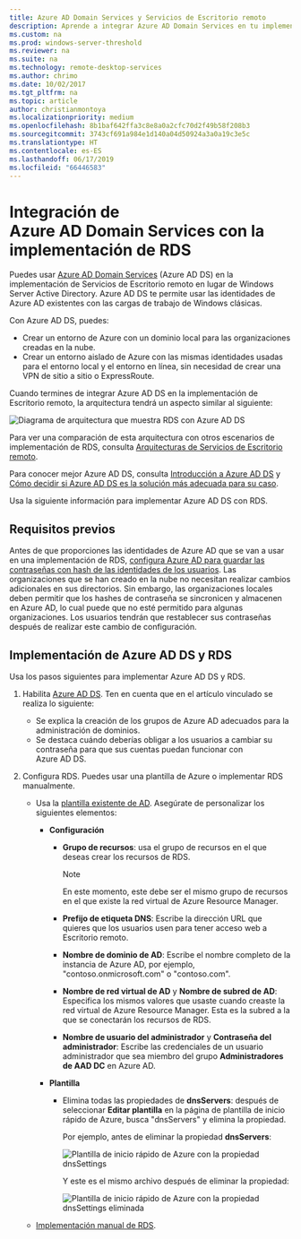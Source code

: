 ```yaml
---
title: Azure AD Domain Services y Servicios de Escritorio remoto
description: Aprende a integrar Azure AD Domain Services en tu implementación de RDS.
ms.custom: na
ms.prod: windows-server-threshold
ms.reviewer: na
ms.suite: na
ms.technology: remote-desktop-services
ms.author: chrimo
ms.date: 10/02/2017
ms.tgt_pltfrm: na
ms.topic: article
author: christianmontoya
ms.localizationpriority: medium
ms.openlocfilehash: 8b1baf642ffa3c8e8a0a2cfc70d2f49b58f208b3
ms.sourcegitcommit: 3743cf691a984e1d140a04d50924a3a0a19c3e5c
ms.translationtype: HT
ms.contentlocale: es-ES
ms.lasthandoff: 06/17/2019
ms.locfileid: "66446583"
---
```

# <a name="integrate-azure-ad-domain-services-with-your-rds-deployment"></a>Integración de Azure AD Domain Services con la implementación de RDS

Puedes usar [Azure AD Domain Services](/azure/active-directory-domain-services/active-directory-ds-overview) (Azure AD DS) en la implementación de Servicios de Escritorio remoto en lugar de Windows Server Active Directory. Azure AD DS te permite usar las identidades de Azure AD existentes con las cargas de trabajo de Windows clásicas.

Con Azure AD DS, puedes: 
- Crear un entorno de Azure con un dominio local para las organizaciones creadas en la nube. 
- Crear un entorno aislado de Azure con las mismas identidades usadas para el entorno local y el entorno en línea, sin necesidad de crear una VPN de sitio a sitio o ExpressRoute. 

Cuando termines de integrar Azure AD DS en la implementación de Escritorio remoto, la arquitectura tendrá un aspecto similar al siguiente:

![Diagrama de arquitectura que muestra RDS con Azure AD DS](media/aadds-rds.png)

Para ver una comparación de esta arquitectura con otros escenarios de implementación de RDS, consulta [Arquitecturas de Servicios de Escritorio remoto](desktop-hosting-logical-architecture.md).

Para conocer mejor Azure AD DS, consulta [Introducción a Azure AD DS](/azure/active-directory-domain-services/active-directory-ds-overview) y [Cómo decidir si Azure AD DS es la solución más adecuada para su caso](/azure/active-directory-domain-services/active-directory-ds-comparison).

Usa la siguiente información para implementar Azure AD DS con RDS.

## <a name="prerequisites"></a>Requisitos previos

Antes de que proporciones las identidades de Azure AD que se van a usar en una implementación de RDS, [configura Azure AD para guardar las contraseñas con hash de las identidades de los usuarios](/azure/active-directory-domain-services/active-directory-ds-getting-started-password-sync). Las organizaciones que se han creado en la nube no necesitan realizar cambios adicionales en sus directorios. Sin embargo, las organizaciones locales deben permitir que los hashes de contraseña se sincronicen y almacenen en Azure AD, lo cual puede que no esté permitido para algunas organizaciones. Los usuarios tendrán que restablecer sus contraseñas después de realizar este cambio de configuración.

## <a name="deploy-azure-ad-ds-and-rds"></a>Implementación de Azure AD DS y RDS 
Usa los pasos siguientes para implementar Azure AD DS y RDS.

1. Habilita [Azure AD DS](/azure/active-directory-domain-services/active-directory-ds-getting-started). Ten en cuenta que en el artículo vinculado se realiza lo siguiente:
   - Se explica la creación de los grupos de Azure AD adecuados para la administración de dominios.
   - Se destaca cuándo deberías obligar a los usuarios a cambiar su contraseña para que sus cuentas puedan funcionar con Azure AD DS.
   
2. Configura RDS. Puedes usar una plantilla de Azure o implementar RDS manualmente.
   - Usa la [plantilla existente de AD](https://azure.microsoft.com/resources/templates/rds-deployment-existing-ad/). Asegúrate de personalizar los siguientes elementos:
   
     - **Configuración**
       - **Grupo de recursos**: usa el grupo de recursos en el que deseas crear los recursos de RDS.
         > [!NOTE] 
         > En este momento, este debe ser el mismo grupo de recursos en el que existe la red virtual de Azure Resource Manager.

       - **Prefijo de etiqueta DNS**: Escribe la dirección URL que quieres que los usuarios usen para tener acceso web a Escritorio remoto.
       - **Nombre de dominio de AD**: Escribe el nombre completo de la instancia de Azure AD, por ejemplo, "contoso.onmicrosoft.com" o "contoso.com".
       - **Nombre de red virtual de AD** y **Nombre de subred de AD**: Especifica los mismos valores que usaste cuando creaste la red virtual de Azure Resource Manager. Esta es la subred a la que se conectarán los recursos de RDS.
       - **Nombre de usuario del administrador** y **Contraseña del administrador**: Escribe las credenciales de un usuario administrador que sea miembro del grupo **Administradores de AAD DC** en Azure AD.
   
     - **Plantilla**
        - Elimina todas las propiedades de **dnsServers**: después de seleccionar **Editar plantilla** en la página de plantilla de inicio rápido de Azure, busca "dnsServers" y elimina la propiedad. 

           Por ejemplo, antes de eliminar la propiedad **dnsServers**:
      
           ![Plantilla de inicio rápido de Azure con la propiedad dnsSettings](media/rds-remove-dnssettings-before.png)

           Y este es el mismo archivo después de eliminar la propiedad:

           ![Plantilla de inicio rápido de Azure con la propiedad dnsSettings eliminada](media/rds-remove-dnssettings-after.png)
   
   - [Implementación manual de RDS](rds-deploy-infrastructure.md). 


